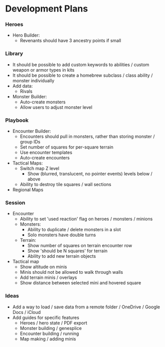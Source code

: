 # Development Plans

### Heroes

* Hero Builder:
  * Revenants should have 3 ancestry points if small

### Library

* It should be possible to add custom keywords to abilities / custom weapon or armor types in kits
* It should be possible to create a homebrew subclass / class ability / monster individually
* Add data:
  * Rivals
* Monster Builder:
  * Auto-create monsters
  * Allow users to adjust monster level

### Playbook

* Encounter Builder:
  * Encounters should pull in monsters, rather than storing monster / group IDs
  * Set number of squares for per-square terrain
  * Use encounter templates
  * Auto-create encounters
* Tactical Maps:
  * Switch map Z level
    * Show (blurred, translucent, no pointer events) levels below / above
  * Ability to destroy tile squares / wall sections
* Regional Maps

### Session

* Encounter
  * Ability to set 'used reaction' flag on heroes / monsters / minions
  * Monsters:
    * Ability to duplicate / delete monsters in a slot
    * Solo monsters have double turns
  * Terrain:
    * Show number of squares on terrain encounter row
    * Show 'should be N squares' for terrain
    * Ability to add new terrain objects
* Tactical map
  * Show altitude on minis
  * Minis should not be allowed to walk through walls
  * Add terrain minis / overlays
  * Show distance between selected mini and hovered square

### Ideas

* Add a way to load / save data from a remote folder / OneDrive / Google Docs / iCloud
* Add guides for specific features
  * Heroes / hero state / PDF export
  * Monster building / genesplice
  * Encounter building / running
  * Map making / adding minis
